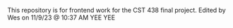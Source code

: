 
This repository is for frontend work for the CST 438 final project.
Edited by Wes on 11/9/23 @ 10:37 AM YEE YEE